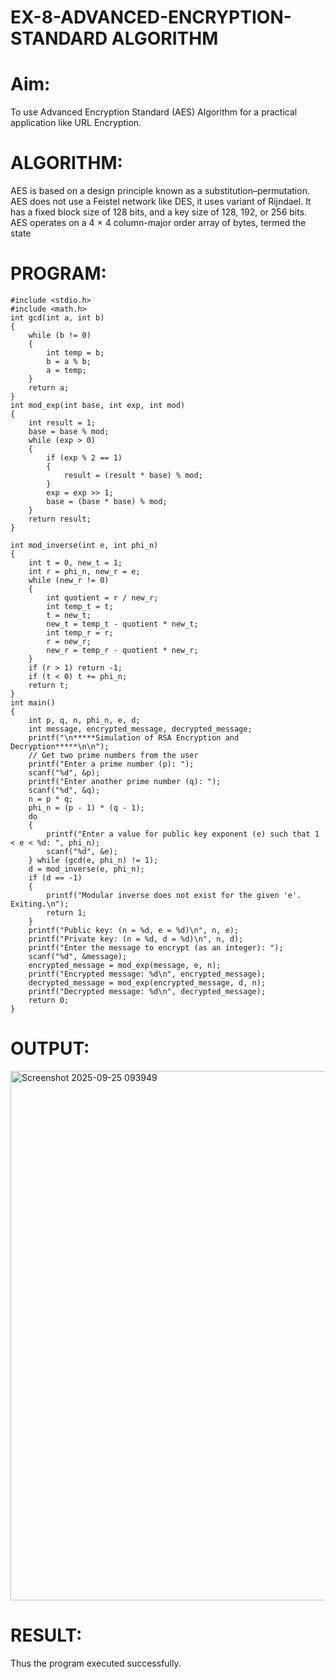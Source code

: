 # EX-8-ADVANCED-ENCRYPTION-STANDARD ALGORITHM
# Aim:
To use Advanced Encryption Standard (AES) Algorithm for a practical application like URL Encryption.

# ALGORITHM:
AES is based on a design principle known as a substitution–permutation.
AES does not use a Feistel network like DES, it uses variant of Rijndael.
It has a fixed block size of 128 bits, and a key size of 128, 192, or 256 bits.
AES operates on a 4 × 4 column-major order array of bytes, termed the state
# PROGRAM:
```
#include <stdio.h> 
#include <math.h> 
int gcd(int a, int b) 
{ 
    while (b != 0)  
    { 
        int temp = b; 
        b = a % b; 
        a = temp; 
    } 
    return a; 
} 
int mod_exp(int base, int exp, int mod)  
{  
    int result = 1; 
    base = base % mod; 
    while (exp > 0) 
    { 
        if (exp % 2 == 1)  
        { 
            result = (result * base) % mod; 
        } 
        exp = exp >> 1; 
        base = (base * base) % mod; 
    } 
    return result; 
} 
 
int mod_inverse(int e, int phi_n)  
{  
    int t = 0, new_t = 1; 
    int r = phi_n, new_r = e; 
    while (new_r != 0)  
    { 
        int quotient = r / new_r; 
        int temp_t = t; 
        t = new_t; 
        new_t = temp_t - quotient * new_t; 
        int temp_r = r; 
        r = new_r; 
        new_r = temp_r - quotient * new_r; 
    } 
    if (r > 1) return -1;  
    if (t < 0) t += phi_n; 
    return t; 
} 
int main()  
{ 
    int p, q, n, phi_n, e, d; 
    int message, encrypted_message, decrypted_message; 
    printf("\n*****Simulation of RSA Encryption and Decryption*****\n\n"); 
    // Get two prime numbers from the user 
    printf("Enter a prime number (p): "); 
    scanf("%d", &p); 
    printf("Enter another prime number (q): "); 
    scanf("%d", &q); 
    n = p * q; 
    phi_n = (p - 1) * (q - 1); 
    do  
    { 
        printf("Enter a value for public key exponent (e) such that 1 < e < %d: ", phi_n); 
        scanf("%d", &e); 
    } while (gcd(e, phi_n) != 1); 
    d = mod_inverse(e, phi_n); 
    if (d == -1)  
    { 
        printf("Modular inverse does not exist for the given 'e'. Exiting.\n"); 
        return 1; 
    } 
    printf("Public key: (n = %d, e = %d)\n", n, e); 
    printf("Private key: (n = %d, d = %d)\n", n, d); 
    printf("Enter the message to encrypt (as an integer): "); 
    scanf("%d", &message); 
    encrypted_message = mod_exp(message, e, n); 
    printf("Encrypted message: %d\n", encrypted_message); 
    decrypted_message = mod_exp(encrypted_message, d, n); 
    printf("Decrypted message: %d\n", decrypted_message); 
    return 0; 
}
```
# OUTPUT:
<img width="1914" height="847" alt="Screenshot 2025-09-25 093949" src="https://github.com/user-attachments/assets/967a868b-28b2-45ce-9ee8-538f975800a8" />

# RESULT:
Thus the program executed successfully.

